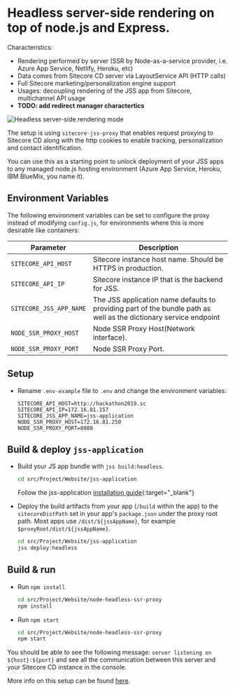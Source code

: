 # Headless server-side rendering on top of node.js and Express.

Characteristics:
- Rendering performed by server (SSR by Node-as-a-service provider, i.e. Azure App Service, Netlify, Heroku, etc)
- Data comes from Sitecore CD server via LayoutService API (HTTP calls)
- Full Sitecore marketing/personalization engine support
- Usages: decoupling rendering of the JSS app from Sitecore, multichannel API usage
- **TODO: add redirect manager charactertics**

![Headless server-side rendering mode](https://jss.sitecore.com/assets/img/mode-headless.svg)

The setup is using `sitecore-jss-proxy` that enables request proxying to Sitecore CD along with the http cookies to enable tracking, personalization and contact identification.

You can use this as a starting point to unlock deployment of your JSS apps to any managed node.js hosting environment (Azure App Service, Heroku, IBM BlueMix, you name it).

## Environment Variables

The following environment variables can be set to configure the proxy instead of modifying `config.js`, for environments where this is more desirable like containers:

| Parameter                              | Description                                                   |
| -------------------------------------- | ------------------------------------------------------------- |
| `SITECORE_API_HOST`                    | Sitecore instance host name. Should be HTTPS in production.   |
| `SITECORE_API_IP`                      | Sitecore instance IP that is the backend for JSS.             |
| `SITECORE_JSS_APP_NAME`                |  The JSS application name defaults to providing part of the bundle path as well as the dictionary service endpoint   |
| `NODE_SSR_PROXY_HOST`                  | Node SSR Proxy Host(Network interface).                       |
| `NODE_SSR_PROXY_PORT`                  | Node SSR Proxy Port.                                          |

## Setup

- Rename `.env-example` file to `.env` and change the environment variables:

    ```env
    SITECORE_API_HOST=http://hackathon2019.sc
    SITECORE_API_IP=172.16.81.157
    SITECORE_JSS_APP_NAME=jss-application
    NODE_SSR_PROXY_HOST=172.16.81.250
    NODE_SSR_PROXY_PORT=8080
    ```

## Build & deploy `jss-application`

- Build your JS app bundle with `jss build:headless`.

    ```bash
    cd src/Project/Website/jss-application
    ```
    Follow the jss-application [installation guide](../jss-application){:target="_blank"}


- Deploy the build artifacts from your app (`/build` within the app) to the `sitecoreDistPath` set in your app's `package.json` under the proxy root path. Most apps use `/dist/${jssAppName}`, for example `$proxyRoot/dist/${jssAppName}`.

    ```bash
    cd src/Project/Website/jss-application
    jss deploy:headless
    ```

## Build & run

- Run `npm install`

    ```bash
    cd src/Project/Website/node-headless-ssr-proxy
    npm install
    ```

- Run `npm start`

    ```bash
    cd src/Project/Website/node-headless-ssr-proxy
    npm start
    ```

You should be able to see the following message:
`server listening on ${host}:${port}` and see all the communication between this server and your Sitecore CD instance in the console.

More info on this setup can be found [here](https://jss.sitecore.net/#/application-modes?id=headless-server-side-rendering-mode).
